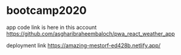 # bootcamp2020

app code link is here in this account
https://github.com/asgharibraheembaloch/pwa_react_weather_app

deployment link
https://amazing-mestorf-ed428b.netlify.app/
